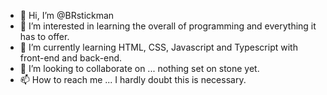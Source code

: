 - 👋 Hi, I’m @BRstickman
- 👀 I’m interested in learning the overall of programming and everything it has to offer.
- 🌱 I’m currently learning HTML, CSS, Javascript and Typescript with front-end and back-end.
- 💞️ I’m looking to collaborate on ... nothing set on stone yet.
- 📫 How to reach me ... I hardly doubt this is necessary.

<!---
BRstickman/BRstickman is a ✨ special ✨ repository because its `README.md` (this file) appears on your GitHub profile.
You can click the Preview link to take a look at your changes.
--->
